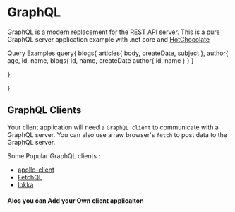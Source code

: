 # GraphQL

GraphQL is a modern replacement for the  REST API server.
This is a pure GraphQL server application example with .net core and <a href="https://github.com/ChilliCream/hotchocolate">HotChocolate</a> 


Query Examples
query{
  blogs{
     articles{
       body, 
       createDate, 
       subject
     }, 
author{
  age, 
  id, 
  name, 
  blogs{
    id,
    name,
    createDate 
    author{
      id, 
      name
    }
  }
}
    
  }
  
}


<h2>GraphQL Clients</h2>
<p>Your client application will need a <code>GraphQL client</code> to communicate with a GraphQL server. You can also use a raw browser's <code>fetch</code> to post data to the GraphQL server.</p>
<p>Some Popular GraphQL clients :</p>
<p>
<ul>
<li><a href="https://github.com/apollostack/apollo-client">apollo-client</a></li>
<li><a href="https://github.com/gucheen/FetchQL">FetchQL</a></li>
<li><a href="https://github.com/kadirahq/lokka">lokka</a></li>
</ul>
  </p>
<h4>Alos you can Add your Own client applicaiton </h4>
